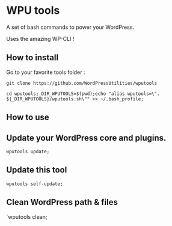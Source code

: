 # WPU tools

A set of bash commands to power your WordPress.

Uses the amazing WP-CLI !

## How to install

Go to your favorite tools folder :

```git clone https://github.com/WordPressUtilities/wputools```

```cd wputools;_DIR_WPUTOOLS=$(pwd);echo "alias wputools=\". ${_DIR_WPUTOOLS}/wputools.sh\"" >> ~/.bash_profile;```

## How to use

## Update your WordPress core and plugins.

`wputools update;`

## Update this tool

`wputools self-update;`

## Clean WordPress path & files

`wputools clean;
